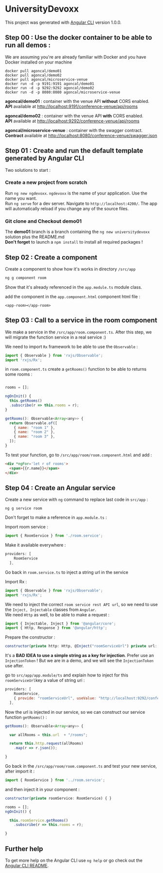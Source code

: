 # UniversityDevoxx

This project was generated with [Angular CLI](https://github.com/angular/angular-cli) version 1.0.0.


## Step 00 : Use the docker container to be able to run all demos :

We are assuming you're are already familiar with Docker and you have Docker installed on your machine

```
docker pull agoncal/demo01 
docker pull agoncal/demo02
docker pull agoncal/microservice-venue
docker run -d -p 9191:9191 agoncal/demo01   
docker run -d -p 9292:9292 agoncal/demo02   
docker run -d -p 8080:8080 agoncal/microservice-venue  
```

**agoncal/demo01** : container with the venue API **without** CORS enabled.  
**API** available at [http://localhost:9191/conference-venue/api/rooms](http://localhost:9191/conference-venue/api/rooms)

**agoncal/demo02** : container with the venue API **with** CORS enabled.  
**API** available at [http://localhost:9292/conference-venue/api/rooms](http://localhost:9292/conference-venue/api/rooms)

**agoncal/microservice-venue** : container with the swagger contract.
**Contract** available at [http://localhost:8080/conference-venue/swagger.json](http://localhost:8080/conference-venue/swagger.json)

## Step 01 : Create and run the default template generated by Angular CLI

Two solutions to start :

### Create a new project from scratch

Run `ng new ngdevoxx`. `ngdevoxx` is the name of your application. Use the name you want.  
Run `ng serve` for a dev server. Navigate to `http://localhost:4200/`. The app will automatically reload if you change any of the source files.

### Git clone and Checkout demo01

The **demo01** branch is a branch containing the `ng new universitydevoxx` solution plus the README.md  
**Don't forget** to launch a `npm install` to install all required packages !

## Step 02 : Create a component

Create a component to show how it's works in directory `/src/app`

```javascript
ng g component room
```

Show that it's already referenced in the `app.module.ts` module class.

add the component in the `app.component.html` component html file :

```
<app-room></app-room>
```

## Step 03 : Call to a service in the room component

We make a service in the `/src/app/room.component.ts`. After this step, we will migrate the function service in a real service :)  

We need to import `Rx` framework to be able to use the `Observable` :

```javascript
import { Observable } from 'rxjs/Observable';
import 'rxjs/Rx';
```

in `room.component.ts` create a `getRooms()` function to be able to returns some rooms :

```javascript

rooms = [];

ngOnInit() {
  this.getRooms()
  .subscribe(r => this.rooms = r);
}

getRooms(): Observable<Array<any>> {
  return Observable.of([
    { name: "room 1" },
    { name: "room 2" },
    { name: "room 3" },
  ]);
}
```

To test your function, go to `/src/app/room/room.component.html` and add :

```html
<div *ngFor='let r of rooms'>
  <span>{{r.name}}</span>
</div>
```
## Step 04 : Create an Angular service

Create a new service with `ng` command to replace last code in `src/app` :

```
ng g service room
```

Don't forget to make a reference in `app.module.ts` :

Import room service :
```javascript
import { RoomService } from './room.service';
```

Make it available everywhere :
```javascript
providers: [
    RoomService
  ],
```
Go back in `room.service.ts` to inject a string url in the service

Import Rx :
```javascript
import { Observable } from 'rxjs/Observable';
import 'rxjs/Rx';
```

We need to inject the correct `room service rest API url`, so we need to use the `Inject, Injectable` classes from `Angular`.   
We need `Http` as well, to be able to make a request :

```javascript
import { Injectable, Inject } from '@angular/core';
import { Http, Response } from '@angular/http';
```

Prepare the constructor :
```javascript
constructor(private http: Http, @Inject("roomServiceUrl") private url: string) { }
```

It's a **BAD IDEA to use a simple string as a key for injection**. Prefer use an `InjectionToken` ! But we are in a demo, and we will see the `InjectionToken` use after.

go to `src/app/app.module/ts` and explain how to inject for this `roomServiceUrl`key a value of string uri :


```javascript
providers: [
    RoomService,
    { provide: "roomServiceUrl", useValue: "http://localhost:9292/conference-venue/api" }
  ],
```

Now the url is injected in our service, so we can construct our service function `getRooms()` :
```javascript
getRooms(): Observable<Array<any>> {

  var allRooms = this.url  + "/rooms";

  return this.http.request(allRooms)
    .map(r => r.json());

}
```

Go back in the `/src/app/room/room.component.ts` and test your new service, after import it :

```javascript
import { RoomService } from '../room.service';
```
and then inject it in your component :

```javascript
constructor(private roomService: RoomService) { }

rooms = [];
ngOnInit() {

  this.roomService.getRooms()
    .subscribe(r => this.rooms = r);

}
```

## Further help

To get more help on the Angular CLI use `ng help` or go check out the [Angular CLI README](https://github.com/angular/angular-cli/blob/master/README.md).
